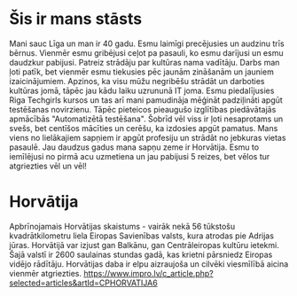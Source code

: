 # Šis ir mans stāsts
Mani sauc Līga un man ir 40 gadu. Esmu laimīgi precējusies un audzinu trīs bērnus. Vienmēr esmu gribējusi ceļot pa pasauli, ko esmu darījusi un esmu daudzkur pabijusi. Patreiz strādāju par kultūras nama vadītāju. Darbs man ļoti patīk, bet vienmēr esmu tiekusies pēc jaunām zināšanām un jauniem izaicinājumiem. Apzinos, ka visu mūžu negribēšu strādāt un darboties kultūras jomā, tāpēc jau kādu laiku uzrununā IT joma. Esmu piedalījusies Riga Techgirls kursos un tas arī mani pamudināja mēģināt padziļināti apgūt testēšanas novirzienu. Tāpēc pieteicos pieaugušo izglītības piedāvātajās apmācībās "Automatizētā testēšana". Šobrīd vēl viss ir ļoti nesaprotams un svešs, bet centīšos mācīties un cerēšu, ka izdosies apgūt pamatus.
Mans viens no lielākajiem sapņiem ir apgūt profesiju un strādāt no jebkuras vietas pasaulē. Jau daudzus gadus mana sapņu zeme ir Horvātija. Esmu to iemīlējusi no pirmā acu uzmetiena un jau pabijusi 5 reizes, bet vēlos tur atgriezties vēl un vēl!
# Horvātija
Apbrīnojamais Horvātijas skaistums - vairāk nekā 56 tūkstošu kvadrātkilometru liela Eiropas Savienības valsts, kura atrodas pie Adrijas jūras. Horvātijā var izjust gan Balkānu, gan Centrāleiropas kultūru ietekmi. Šajā valstī ir 2600 saulainas stundas gadā, kas krietni pārsniedz Eiropas vidējo rādītāju. Horvātijas daba ir elpu aizraujoša un cilvēki viesmīlībā aicina vienmēr atgriezties.
https://www.impro.lv/c_article.php?selected=articles&artId=CPHORVATIJA6
